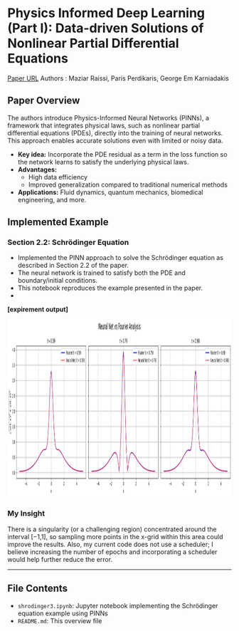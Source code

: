 # Physics Informed Deep Learning (Part I): Data-driven Solutions of Nonlinear Partial Differential Equations
[Paper URL](https://arxiv.org/abs/1711.10561)
Authors : Maziar Raissi, Paris Perdikaris, George Em Karniadakis

## Paper Overview
The authors introduce Physics-Informed Neural Networks (PINNs), a framework that integrates physical laws, such as nonlinear partial differential equations (PDEs), directly into the training of neural networks. This approach enables accurate solutions even with limited or noisy data.

- **Key idea:** Incorporate the PDE residual as a term in the loss function so the network learns to satisfy the underlying physical laws.  
- **Advantages:**  
  - High data efficiency  
  - Improved generalization compared to traditional numerical methods  
- **Applications:** Fluid dynamics, quantum mechanics, biomedical engineering, and more.


## Implemented Example

### Section 2.2: Schrödinger Equation
- Implemented the PINN approach to solve the Schrödinger equation as described in Section 2.2 of the paper.  
- The neural network is trained to satisfy both the PDE and boundary/initial conditions.  
- This notebook reproduces the example presented in the paper.
- 
**[expirement output]**
<p align="center">
  <img src="output.png" height="400"/>
</p>

### My Insight

There is a singularity (or a challenging region) concentrated around the interval  [−1,1], so sampling more points in the x-grid within this area could improve the results. Also, my current code does not use a scheduler; I believe increasing the number of epochs and incorporating a scheduler would help further reduce the error.

---

## File Contents

- `shrodinger3.ipynb`: Jupyter notebook implementing the Schrödinger equation example using PINNs  
- `README.md`: This overview file

